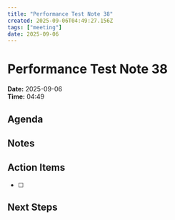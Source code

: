 ```yaml
---
title: "Performance Test Note 38"
created: 2025-09-06T04:49:27.156Z
tags: ["meeting"]
date: 2025-09-06
---
```


# Performance Test Note 38

**Date:** 2025-09-06  
**Time:** 04:49  

## Agenda


## Notes


## Action Items
- [ ] 

## Next Steps
